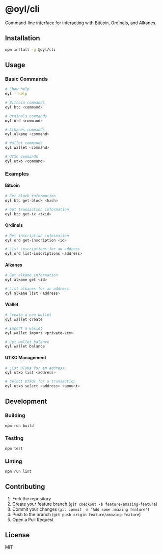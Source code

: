 # @oyl/cli

Command-line interface for interacting with Bitcoin, Ordinals, and Alkanes.

## Installation

```bash
npm install -g @oyl/cli
```

## Usage

### Basic Commands

```bash
# Show help
oyl --help

# Bitcoin commands
oyl btc <command>

# Ordinals commands
oyl ord <command>

# Alkanes commands
oyl alkane <command>

# Wallet commands
oyl wallet <command>

# UTXO commands
oyl utxo <command>
```

### Examples

#### Bitcoin

```bash
# Get block information
oyl btc get-block <hash>

# Get transaction information
oyl btc get-tx <txid>
```

#### Ordinals

```bash
# Get inscription information
oyl ord get-inscription <id>

# List inscriptions for an address
oyl ord list-inscriptions <address>
```

#### Alkanes

```bash
# Get alkane information
oyl alkane get <id>

# List alkanes for an address
oyl alkane list <address>
```

#### Wallet

```bash
# Create a new wallet
oyl wallet create

# Import a wallet
oyl wallet import <private-key>

# Get wallet balance
oyl wallet balance
```

#### UTXO Management

```bash
# List UTXOs for an address
oyl utxo list <address>

# Select UTXOs for a transaction
oyl utxo select <address> <amount>
```

## Development

### Building

```bash
npm run build
```

### Testing

```bash
npm test
```

### Linting

```bash
npm run lint
```

## Contributing

1. Fork the repository
2. Create your feature branch (`git checkout -b feature/amazing-feature`)
3. Commit your changes (`git commit -m 'Add some amazing feature'`)
4. Push to the branch (`git push origin feature/amazing-feature`)
5. Open a Pull Request

## License

MIT 